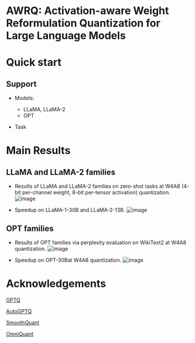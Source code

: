 # AWRQ: Activation-aware Weight Reformulation Quantization for Large Language Models


# Quick start
## Support
- Models:
  - LLaMA, LLaMA-2
  - OPT
  
- Task


# Main Results
## LLaMA and LLaMA-2 families
- Results of LLaMA and LLaMA-2 families on zero-shot tasks at W4A8 (4-bit per-channel weight, 8-bit per-tensor activation) quantization.
![image](https://github.com/zl200881/AWRQ/assets/17473403/2b264eaf-a6d4-458b-9f8e-c49ad2a8595b)

- Speedup on LLaMA-1-30B and LLaMA-2-13B.
![image](https://github.com/zl200881/AWRQ/assets/17473403/586ee1ee-047e-48be-a701-bcc19d45bcaf)


## OPT families
- Results of OPT families via perplexity evaluation on WikiText2 at W4A8 quantization.
![image](https://github.com/zl200881/AWRQ/assets/17473403/46287f96-f9f6-4741-9630-8ae9449370c4)

- Speedup on OPT-30Bat W4A8 quantization.
![image](https://github.com/zl200881/AWRQ/assets/17473403/0c14ddfb-90da-461f-89ea-85a14a1df664)

# Acknowledgements
[GPTQ](https://github.com/IST-DASLab/gptq)

[AutoGPTQ](https://github.com/AutoGPTQ/AutoGPTQ)

[SmoothQuant](https://github.com/mit-han-lab/smoothquant)

[OmniQuant](https://github.com/OpenGVLab/OmniQuant?tab=readme-ov-file)

